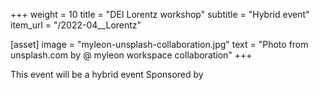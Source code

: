 +++
weight = 10
title = "DEI Lorentz workshop"
subtitle = "Hybrid event"
item_url = "/2022-04__Lorentz"

[asset]
  image = "myleon-unsplash-collaboration.jpg"
  text = "Photo from unsplash.com by @ myleon workspace collaboration"
+++

This event will be a hybrid event
Sponsored by
